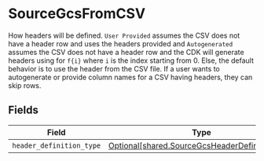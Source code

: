 # SourceGcsFromCSV

How headers will be defined. `User Provided` assumes the CSV does not have a header row and uses the headers provided and `Autogenerated` assumes the CSV does not have a header row and the CDK will generate headers using for `f{i}` where `i` is the index starting from 0. Else, the default behavior is to use the header from the CSV file. If a user wants to autogenerate or provide column names for a CSV having headers, they can skip rows.


## Fields

| Field                                                                                                  | Type                                                                                                   | Required                                                                                               | Description                                                                                            |
| ------------------------------------------------------------------------------------------------------ | ------------------------------------------------------------------------------------------------------ | ------------------------------------------------------------------------------------------------------ | ------------------------------------------------------------------------------------------------------ |
| `header_definition_type`                                                                               | [Optional[shared.SourceGcsHeaderDefinitionType]](../../models/shared/sourcegcsheaderdefinitiontype.md) | :heavy_minus_sign:                                                                                     | N/A                                                                                                    |